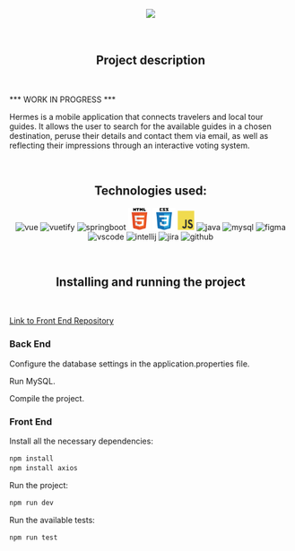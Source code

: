 <p align="center">
  <img src="https://raw.githubusercontent.com/victorteje/Hermes-frontend/main/public/images/main-logo.png" height="150">
</p>
<br>


<h2 align="center">Project description</h2><br>

*** WORK IN PROGRESS ***

Hermes is a mobile application that connects travelers and local tour guides. It allows the user to search for the available guides in a chosen destination, peruse their details and contact them via email, as well as reflecting their impressions through an interactive voting system.

<br>


<h2 align="center">Technologies used:</h2>

<p align="center">
<img src="https://cdn.jsdelivr.net/gh/devicons/devicon/icons/vuejs/vuejs-original.svg" alt="vue" width="35" height="35"/>
<img src="https://cdn.jsdelivr.net/gh/devicons/devicon/icons/vuetify/vuetify-original.svg" alt="vuetify" width="35" height="35"/>
<img src="https://cdn.jsdelivr.net/gh/devicons/devicon/icons/spring/spring-original.svg" alt="springboot" width="35" height="35"/>
<img src="https://raw.githubusercontent.com/devicons/devicon/master/icons/html5/html5-original-wordmark.svg" alt="html5" width="40" height="40"/>
<img src="https://raw.githubusercontent.com/devicons/devicon/master/icons/css3/css3-original-wordmark.svg" alt="css3" width="40" height="40"/>
<img src="https://raw.githubusercontent.com/devicons/devicon/master/icons/javascript/javascript-original.svg" alt="javascript" width="30" height="35"/>
<img src="https://cdn.jsdelivr.net/gh/devicons/devicon/icons/java/java-original.svg" alt="java" width="35" height="35"/>
<img src="https://cdn.jsdelivr.net/gh/devicons/devicon/icons/mysql/mysql-original.svg" alt="mysql" width="35" height="35"/>
<img src="https://cdn.jsdelivr.net/gh/devicons/devicon/icons/figma/figma-original.svg" alt="figma" width="30" height="35"/>
<img src="https://cdn.jsdelivr.net/gh/devicons/devicon/icons/vscode/vscode-original.svg" alt="vscode" width="35" height="35"/>
<img src="https://cdn.jsdelivr.net/gh/devicons/devicon/icons/intellij/intellij-original.svg" alt="intellij" width="35" height="35" />
<img src="https://cdn.jsdelivr.net/gh/devicons/devicon/icons/jira/jira-original.svg" alt="jira" width="35" height="35"/>
<img src="https://cdn.jsdelivr.net/gh/devicons/devicon/icons/github/github-original.svg" alt="github" width="35" height="35"/>
</p>

<br>


<h2 align="center">Installing and running the project</h2><br>

<a href="https://github.com/victorteje/Hermes-frontend">Link to Front End Repository</a>


### Back End

Configure the database settings in the application.properties file.

Run MySQL.

Compile the project.


### Front End

Install all the necessary dependencies:

```sh
npm install
npm install axios
```

Run the project:

```sh
npm run dev
```

Run the available tests:

```sh
npm run test
```
